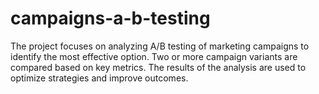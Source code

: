 # campaigns-a-b-testing
The project focuses on analyzing A/B testing of marketing campaigns to identify the most effective option. Two or more campaign variants are compared based on key metrics. The results of the analysis are used to optimize strategies and improve outcomes.
